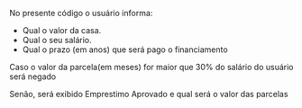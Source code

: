 No presente código o usuário informa:
 - Qual o valor da casa.
 - Qual o seu salário.
 - Qual o prazo (em anos) que será pago o financiamento

Caso o valor da parcela(em meses) for maior que 30% do salário do usuário será negado

Senão, será exibido Emprestimo Aprovado e qual será o valor das parcelas
